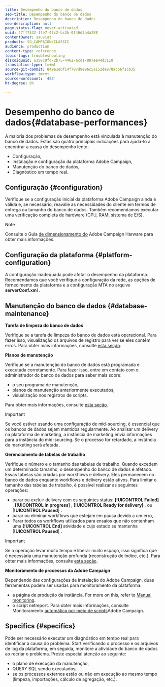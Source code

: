 ```yaml
---
title: Desempenho do banco de dados
seo-title: Desempenho do banco de dados
description: Desempenho do banco de dados
seo-description: null
page-status-flag: never-activated
uuid: 47ff7532-1fe7-47c2-bc3b-0f46d3a4a288
contentOwner: sauviat
products: SG_CAMPAIGN/CLASSIC
audience: production
content-type: reference
topic-tags: troubleshooting
discoiquuid: 6358c8fd-2b75-4462-acd1-887ee44d3110
translation-type: tm+mt
source-git-commit: 849e1ebf14f707d9e86c5a152de978acb6f1cb35
workflow-type: tm+mt
source-wordcount: '483'
ht-degree: 8%

---
```



# Desempenho do banco de dados{#database-performances}

A maioria dos problemas de desempenho está vinculada à manutenção do banco de dados. Estas são quatro principais indicações para ajudá-lo a encontrar a causa do desempenho lento:

* Configuração,
* Instalação e configuração da plataforma Adobe Campaign,
* Manutenção do banco de dados,
* Diagnóstico em tempo real.

## Configuração {#configuration}

Verifique se a configuração inicial da plataforma Adobe Campaign ainda é válida e, se necessário, reavalie as necessidades do cliente em termos de entrega ou tamanho do banco de dados. Também recomendamos executar uma verificação completa de hardware (CPU, RAM, sistema de E/S).

>[!NOTE]
>
>Consulte o Guia [de dimensionamento do](https://helpx.adobe.com/br/campaign/kb/hardware-sizing-guide.html) Adobe Campaign Harware para obter mais informações.

## Configuração da plataforma {#platform-configuration}

A configuração inadequada pode afetar o desempenho da plataforma. Recomendamos que você verifique a configuração da rede, as opções de fornecimento da plataforma e a configuração MTA no arquivo **serverConf.xml** .

## Manutenção do banco de dados {#database-maintenance}

**Tarefa de limpeza do banco de dados**

Verifique se a tarefa de limpeza do banco de dados está operacional. Para fazer isso, visualização os arquivos de registro para ver se eles contêm erros. Para obter mais informações, consulte [esta seção](../../production/using/database-cleanup-workflow.md).

**Planos de manutenção**

Verifique se a manutenção do banco de dados está programada e executada corretamente. Para fazer isso, entre em contato com o administrador do banco de dados para saber mais sobre:

* o seu programa de manutenção,
* planos de manutenção anteriormente executados,
* visualização nos registros de scripts.

Para obter mais informações, consulte [esta seção](../../production/using/recommendations.md).

>[!IMPORTANT]
>
>Se você estiver usando uma configuração de mid-sourcing, é essencial que os bancos de dados sejam mantidos regularmente. Ao analisar um delivery na plataforma de marketing, a instância de marketing envia informações para a instância do mid-sourcing. Se o processo for retardado, a instância de marketing será afetada.

**Gerenciamento de tabelas de trabalho**

Verifique o número e o tamanho das tabelas de trabalho. Quando excedem um determinado tamanho, o desempenho do banco de dados é afetado. Essas tabelas são criadas por workflows e delivery. Eles permanecem no banco de dados enquanto workflows e delivery estão ativos. Para limitar o tamanho das tabelas de trabalho, é possível realizar as seguintes operações:

* parar ou excluir delivery com os seguintes status: **[!UICONTROL Failed]** , **[!UICONTROL In progress]** , **[!UICONTROL Ready for delivery]** , ou **[!UICONTROL Paused]** .
* parar ou eliminar workflows que estejam em pausa devido a um erro,
* Parar todos os workflows utilizados para ensaios que não contenham uma **[!UICONTROL End]** atividade e cujo estado se mantenha **[!UICONTROL Paused]** .

>[!IMPORTANT]
>
>Se a operação levar muito tempo e liberar muito espaço, isso significa que é necessária uma manutenção profunda (reconstrução de índice, etc.). Para obter mais informações, consulte [esta seção](../../production/using/recommendations.md).

**Monitoramento de processos da Adobe Campaign**

Dependendo das configurações de instalação do Adobe Campaign, duas ferramentas podem ser usadas para monitoramento da plataforma:

* a página de produção da instância. For more on this, refer to [Manual monitoring](../../production/using/monitoring-processes.md#manual-monitoring).
* o script netreport. Para obter mais informações, consulte Monitoramento [automático por meio de scripts](../../production/using/monitoring-processes.md#automatic-monitoring-via-adobe-campaign-scripts)Adobe Campaign.

## Specifics {#specifics}

Pode ser necessário executar um diagnóstico em tempo real para identificar a causa do problema. Start verificando o processo e os arquivos de log da plataforma, em seguida, monitore a atividade do banco de dados ao recriar o problema. Preste especial atenção ao seguinte:

* o plano de execução da manutenção,
* QUERY SQL sendo executados,
* se os processos externos estão ou não em execução ao mesmo tempo (limpeza, importações, cálculo de agregação, etc.).

